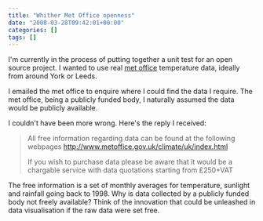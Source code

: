 ```yaml
---
title: "Whither Met Office openness"
date: "2008-03-28T09:42:01+00:00"
categories: []
tags: []
---
```


I'm currently in the process of putting together a unit test for an open source project. I wanted to use real <a href="http://www.metoffice.gov.uk/">met office</a> temperature data, ideally from around York or Leeds.

I emailed the met office to enquire where I could find the data I require. The met office, being a publicly funded body, I naturally assumed the data would be publicly available.

I couldn't have been more wrong. Here's the reply I received:
<blockquote>All free information regarding data can be found at the following webpages <a href="http://www.metoffice.gov.uk/climate/uk/index.html">http://www.metoffice.gov.uk/climate/uk/index.html</a>

If you wish to purchase data please be aware that it would be a chargable service with data quotations starting from £250+VAT</blockquote>
The free information is a set of monthly averages for temperature, sunlight and rainfall going back to 1998. Why is data collected by a publicly funded body not freely available? Think of the innovation that could be unleashed in data visualisation if the raw data were set free.
